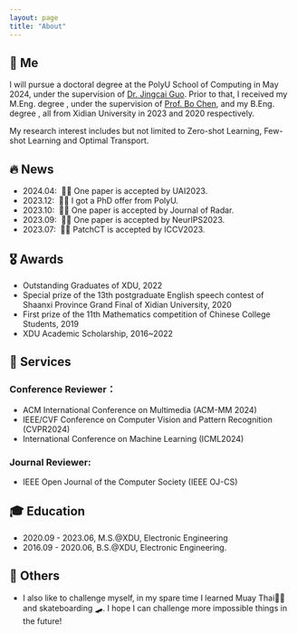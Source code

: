 ```yaml
---
layout: page
title: "About"
---
```


<span class='anchor' id='about-me'></span>

## 🐨 Me

I will pursue a doctoral degree at the PolyU School of Computing in May 2024, under the supervision of [Dr. Jingcai Guo](https://jingcaiguo.github.io/). Prior to that, I received my M.Eng. degree , under the supervision of [Prof. Bo Chen](https://web.xidian.edu.cn/bchen/), and my B.Eng. degree , all from Xidian University in 2023 and 2020 respectively.

My research interest includes but not limited to Zero-shot Learning, Few-shot Learning and Optimal Transport.

## 🔥 News
- 2024.04: &nbsp;🥂🥂 One paper is accepted by UAI2023. 
- 2023.12: &nbsp;🥳🥳 I got a PhD offer from PolyU.
- 2023.10: &nbsp;🙋🙋 One paper is accepted by Journal of Radar.
- 2023.09: &nbsp;🍾🍾 One paper is accepted by NeurIPS2023. 
- 2023.07: &nbsp;🎉🎉 PatchCT is accepted by ICCV2023.


## 🎖 Awards 
- Outstanding Graduates of XDU, 2022
- Special prize of the 13th postgraduate English speech contest of Shaanxi Province Grand Final of Xidian University, 2020
- First prize of the 11th Mathematics competition of Chinese College Students, 2019
- XDU Academic Scholarship, 2016~2022

## 🧙 Services
### Conference Reviewer：
- ACM International Conference on Multimedia (ACM-MM 2024)
- IEEE/CVF Conference on Computer Vision and Pattern Recognition (CVPR2024)
- International Conference on Machine Learning (ICML2024)

### Journal Reviewer:
- IEEE Open Journal of the Computer Society (IEEE OJ-CS)
  
## 🎓 Education
- 2020.09 - 2023.06, M.S.@XDU, Electronic Engineering
- 2016.09 - 2020.06, B.S.@XDU, Electronic Engineering.

## 🥏 Others
- I also like to challenge myself, in my spare time I learned Muay Thai🥊🥊 and skateboarding 🛹. I hope I can challenge more impossible things in the future!
